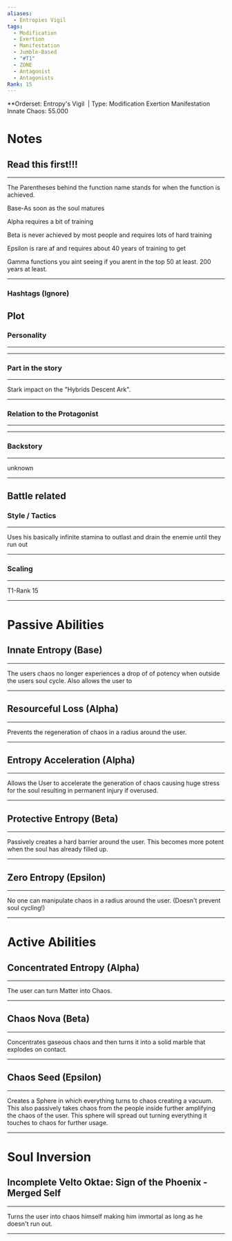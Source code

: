 ```yaml
---
aliases:
  - Entropies Vigil
tags:
  - Modification
  - Exertion
  - Manifestation
  - Jumble-Based
  - "#T1"
  - ZONE
  - Antagonist
  - Antagonists
Rank: 15
---
```

**Orderset: Entropy's Vigil  | Type: Modification Exertion Manifestation 
Innate Chaos: 55.000

  

# Notes

## Read this first!!!

___
The Parentheses behind the function name stands for when the function is achieved.

Base-As soon as the soul matures

Alpha requires a bit of training 

Beta is never achieved by most people and requires lots of hard training

Epsilon is rare af and requires about 40 years of training to get

Gamma functions you aint seeing if you arent in the top 50 at least. 200 years at least.
___
### Hashtags (Ignore)

  

  

## Plot
### Personality
___

___
### Part in the story
___
Stark impact on the "Hybrids Descent Ark".
___

### Relation to the Protagonist
___

___
### Backstory
___
unknown
___

## Battle related
### Style / Tactics

___
Uses his basically infinite stamina to outlast and drain the enemie until they run out

___
### Scaling 
___
T1-Rank 15
___

# Passive Abilities

## Innate Entropy (Base) 
___
The users chaos no longer experiences a drop of of potency when outside the users soul cycle. 
Also allows the user to
___
## Resourceful Loss (Alpha)
___
Prevents the regeneration of chaos in a radius around the user.
___
## Entropy Acceleration (Alpha)
___
Allows the User to accelerate the generation of chaos causing huge stress for the soul resulting in permanent injury if overused.
___
## Protective Entropy (Beta)
___
Passively creates a hard barrier around the user. This becomes more potent when the soul has already filled up.
___
## Zero Entropy (Epsilon)
___
No one can manipulate chaos in a radius around the user. (Doesn't prevent soul cycling!)
___

# Active Abilities

## Concentrated Entropy (Alpha)
___
The user can turn Matter into Chaos.
______________________________________________________________________
## Chaos Nova (Beta)
___
Concentrates gaseous chaos and then turns it into a solid marble that explodes on contact.
___
## Chaos Seed (Epsilon)
___
Creates a Sphere in which everything turns to chaos creating a vacuum. This also passively takes chaos from the people inside further amplifying the chaos of the user.
This sphere will spread out turning everything it touches to chaos for further usage.
___

# Soul Inversion

## Incomplete Velto Oktae: Sign of the Phoenix - Merged Self
___
Turns the user into chaos himself making him immortal as long as he doesn't run out.
___